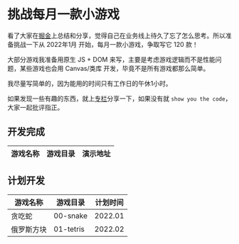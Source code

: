 # 挑战每月一款小游戏

看了大家在[掘金](https://juejin.cn/user/2735240659080696/posts)上总结和分享，觉得自己在业务线上待久了忘了怎么思考。所以准备挑战一下从 2022年1月 开始，每月一款小游戏，争取写它 120 款！

大部分游戏我准备用原生 JS + DOM 来写，主要是考虑游戏逻辑而不是性能问题，某些游戏也会用 Canvas/类库 开发，毕竟不是所有游戏都那么简单。

我尽量写简单的，因为能用的时间只有工作日的午休1小时。

如果发现一些有趣的东西，就上[专栏](https://juejin.cn/column/7049183737908559908)分享一下，如果没有就 `show you the code`，大家一起批评指正。

## 开发完成

游戏名称 | 游戏目录 | 演示地址
---|---|---

## 计划开发

游戏名称 | 游戏目录 | 计划时间
---|---|---
贪吃蛇 | 00-snake | 2022.01
俄罗斯方块 | 01-tetris | 2022.02
